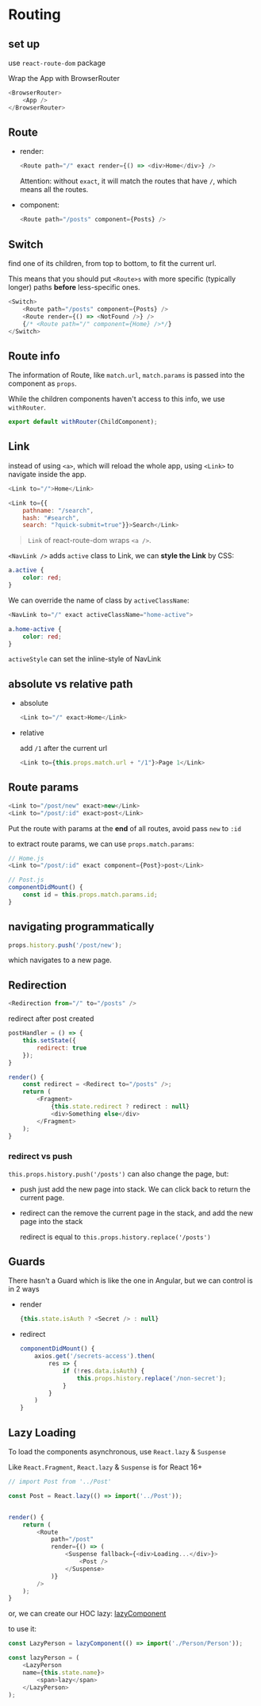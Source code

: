 # Routing

## set up

use `react-route-dom` package

Wrap the App with BrowserRouter

```javascript
<BrowserRouter>
    <App />
</BrowserRouter>
```

## Route

* render: 

    ```javascript
    <Route path="/" exact render={() => <div>Home</div>} />
    ```

    Attention: without `exact`, it will match the routes that have `/`, which means all the routes.

* component:

    ```javascript
    <Route path="/posts" component={Posts} />
    ```

## Switch

find one of its children, from top to bottom, to fit the current url.

This means that you should put `<Route>s` with more specific (typically longer) paths **before** less-specific ones.

```javascript
<Switch>
    <Route path="/posts" component={Posts} />
    <Route render={() => <NotFound />} />
    {/* <Route path="/" component={Home} />*/}
</Switch>
```

## Route info

The information of Route, like `match.url`, `match.params` is passed into the component as `props`.

While the children components haven't access to this info, we use `withRouter`.

```javascript
export default withRouter(ChildComponent);
```

## Link

instead of using `<a>`, which will reload the whole app, using `<Link>` to navigate inside the app.

```javascript
<Link to="/">Home</Link>

<Link to={{
    pathname: "/search",
    hash: "#search",
    search: "?quick-submit=true"}}>Search</Link>
```
> `Link` of react-route-dom wraps `<a />`.

`<NavLink />` adds `active` class to Link, we can **style the Link** by CSS:

```css
a.active {
    color: red;
}
```

We can override the name of class by `activeClassName`:

```javascript
<NavLink to="/" exact activeClassName="home-active">
```

```css
a.home-active {
    color: red;
}
```

`activeStyle` can set the inline-style of NavLink

## absolute vs relative path

* absolute

    ```javascript
    <Link to="/" exact>Home</Link>
    ```

* relative

    add `/1` after the current url

    ```javascript
    <Link to={this.props.match.url + "/1"}>Page 1</Link>
    ```

## Route params

```javascript
<Link to="/post/new" exact>new</Link>
<Link to="/post/:id" exact>post</Link>
```

Put the route with params at the **end** of all routes, avoid pass `new` to `:id`

to extract route params, we can use `props.match.params`:


```javascript
// Home.js
<Link to="/post/:id" exact component={Post}>post</Link>
```

```javascript
// Post.js 
componentDidMount() {
    const id = this.props.match.params.id; 
}
```

## navigating programmatically

```javascript
props.history.push('/post/new');
```

which navigates to a new page.

## Redirection

```javascript
<Redirection from="/" to="/posts" />
```

redirect after post created

```javascript
postHandler = () => {
    this.setState({
        redirect: true
    });
}

render() {
    const redirect = <Redirect to="/posts" />;
    return (
        <Fragment>
            {this.state.redirect ? redirect : null}
            <div>Something else</div>
        </Fragment>
    );
}
```

### redirect vs push

`this.props.history.push('/posts')` can also change the page, but:

* push just add the new page into stack. We can click back to return the current page.

* redirect can the remove the current page in the stack, and add the new page into the stack

    redirect is equal to `this.props.history.replace('/posts')`

## Guards

There hasn't a Guard which is like the one in Angular, but we can control is in 2 ways

* render

    ```javascript
    {this.state.isAuth ? <Secret /> : null}
    ```

* redirect

    ```javascript
    componentDidMount() {
        axios.get('/secrets-access').then(
            res => {
                if (!res.data.isAuth) {
                    this.props.history.replace('/non-secret');
                }
            }
        )
    }
    ```

## Lazy Loading

To load the components asynchronous, use `React.lazy` & `Suspense`

Like `React.Fragment`, `React.lazy` & `Suspense` is for React 16+

```javascript
// import Post from '../Post'

const Post = React.lazy(() => import('../Post'));


render() {
    return (
        <Route
            path="/post"
            render={() => (
                <Suspense fallback={<div>Loading...</div>}>
                    <Post />
                </Suspense>
            )}
        />
    );
}
```

or, we can create our HOC lazy: [lazyComponent](../react-basic/src/HOC/lazyComponent.js)

to use it: 

```javascript
const LazyPerson = lazyComponent(() => import('./Person/Person'));

const lazyPerson = (
    <LazyPerson 
    name={this.state.name}>
        <span>lazy</span>
    </LazyPerson>
);
```


